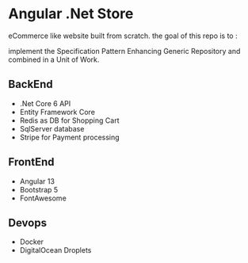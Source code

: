 # Angular .Net Store

eCommerce like website built from scratch.
the goal of this repo is to :

implement the Specification Pattern Enhancing Generic Repository and combined in a Unit of Work.

## BackEnd

- .Net Core 6 API
- Entity Framework Core
- Redis as DB for Shopping Cart
- SqlServer database
- Stripe for Payment processing

## FrontEnd

- Angular 13
- Bootstrap 5
- FontAwesome

## Devops

- Docker
- DigitalOcean Droplets


